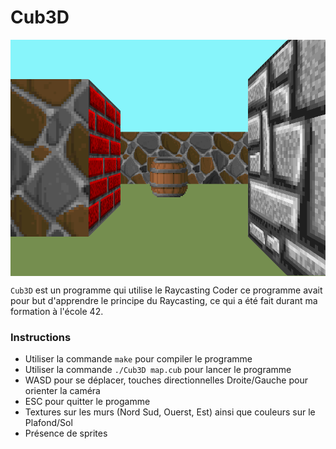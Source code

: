
# Cub3D

<img align="center" src="../macOS/screenshot.bmp" alt="Screenshot of the game" />

``Cub3D`` est un programme qui utilise le Raycasting
Coder ce programme avait pour but d'apprendre le principe du Raycasting, ce qui a été fait durant ma formation à l'école 42.


### Instructions

* Utiliser la commande ``make`` pour compiler le programme
* Utiliser la commande ``./Cub3D map.cub`` pour lancer le programme
* WASD pour se déplacer, touches directionnelles Droite/Gauche pour orienter la caméra
* ESC pour quitter le progamme
* Textures sur les murs (Nord Sud, Ouerst, Est) ainsi que couleurs sur le Plafond/Sol
* Présence de sprites
